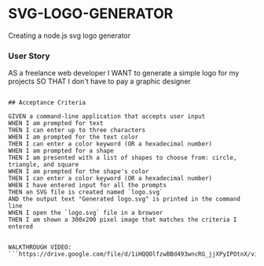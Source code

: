 # SVG-LOGO-GENERATOR
Creating a node.js svg logo generator

### User Story
AS a freelance web developer
I WANT to generate a simple logo for my projects
SO THAT I don't have to pay a graphic designer
```

## Acceptance Criteria

GIVEN a command-line application that accepts user input
WHEN I am prompted for text
THEN I can enter up to three characters
WHEN I am prompted for the text color
THEN I can enter a color keyword (OR a hexadecimal number)
WHEN I am prompted for a shape
THEN I am presented with a list of shapes to choose from: circle, triangle, and square
WHEN I am prompted for the shape's color
THEN I can enter a color keyword (OR a hexadecimal number)
WHEN I have entered input for all the prompts
THEN an SVG file is created named `logo.svg`
AND the output text "Generated logo.svg" is printed in the command line
WHEN I open the `logo.svg` file in a browser
THEN I am shown a 300x200 pixel image that matches the criteria I entered


WALKTHROUGH VIDEO:
```https://drive.google.com/file/d/1iHQQOlfzwBBd493wncRG_jjXPyIPOtnX/view
